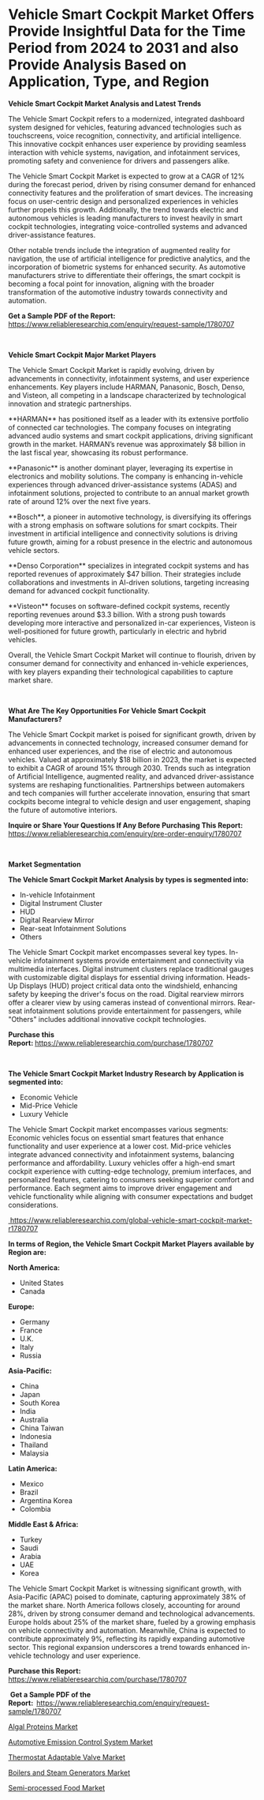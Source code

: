 <p><h1>Vehicle Smart Cockpit Market Offers Provide Insightful Data for the Time Period from 2024 to 2031 and also Provide Analysis Based on Application, Type, and Region</h1></p><p><strong>Vehicle Smart Cockpit Market Analysis and Latest Trends</strong></p>
<p><p>The Vehicle Smart Cockpit refers to a modernized, integrated dashboard system designed for vehicles, featuring advanced technologies such as touchscreens, voice recognition, connectivity, and artificial intelligence. This innovative cockpit enhances user experience by providing seamless interaction with vehicle systems, navigation, and infotainment services, promoting safety and convenience for drivers and passengers alike.</p><p>The Vehicle Smart Cockpit Market is expected to grow at a CAGR of 12% during the forecast period, driven by rising consumer demand for enhanced connectivity features and the proliferation of smart devices. The increasing focus on user-centric design and personalized experiences in vehicles further propels this growth. Additionally, the trend towards electric and autonomous vehicles is leading manufacturers to invest heavily in smart cockpit technologies, integrating voice-controlled systems and advanced driver-assistance features.</p><p>Other notable trends include the integration of augmented reality for navigation, the use of artificial intelligence for predictive analytics, and the incorporation of biometric systems for enhanced security. As automotive manufacturers strive to differentiate their offerings, the smart cockpit is becoming a focal point for innovation, aligning with the broader transformation of the automotive industry towards connectivity and automation.</p></p>
<p><strong>Get a Sample PDF of the Report:&nbsp;</strong> <a href="https://www.reliableresearchiq.com/enquiry/request-sample/1780707?utm_campaign=1088&utm_medium=2&utm_source=Github&utm_content=ia&utm_term=09102024&utm_id=vehicle-smart-cockpit">https://www.reliableresearchiq.com/enquiry/request-sample/1780707</a></p>
<p>&nbsp;</p>
<p><strong>Vehicle Smart Cockpit Major Market Players</strong></p>
<p><p>The Vehicle Smart Cockpit Market is rapidly evolving, driven by advancements in connectivity, infotainment systems, and user experience enhancements. Key players include HARMAN, Panasonic, Bosch, Denso, and Visteon, all competing in a landscape characterized by technological innovation and strategic partnerships.</p><p>**HARMAN** has positioned itself as a leader with its extensive portfolio of connected car technologies. The company focuses on integrating advanced audio systems and smart cockpit applications, driving significant growth in the market. HARMAN’s revenue was approximately $8 billion in the last fiscal year, showcasing its robust performance.</p><p>**Panasonic** is another dominant player, leveraging its expertise in electronics and mobility solutions. The company is enhancing in-vehicle experiences through advanced driver-assistance systems (ADAS) and infotainment solutions, projected to contribute to an annual market growth rate of around 12% over the next five years.</p><p>**Bosch**, a pioneer in automotive technology, is diversifying its offerings with a strong emphasis on software solutions for smart cockpits. Their investment in artificial intelligence and connectivity solutions is driving future growth, aiming for a robust presence in the electric and autonomous vehicle sectors.</p><p>**Denso Corporation** specializes in integrated cockpit systems and has reported revenues of approximately $47 billion. Their strategies include collaborations and investments in AI-driven solutions, targeting increasing demand for advanced cockpit functionality.</p><p>**Visteon** focuses on software-defined cockpit systems, recently reporting revenues around $3.3 billion. With a strong push towards developing more interactive and personalized in-car experiences, Visteon is well-positioned for future growth, particularly in electric and hybrid vehicles.</p><p>Overall, the Vehicle Smart Cockpit Market will continue to flourish, driven by consumer demand for connectivity and enhanced in-vehicle experiences, with key players expanding their technological capabilities to capture market share.</p></p>
<p>&nbsp;</p>
<p><strong>What Are The Key Opportunities For Vehicle Smart Cockpit Manufacturers?</strong></p>
<p><p>The Vehicle Smart Cockpit market is poised for significant growth, driven by advancements in connected technology, increased consumer demand for enhanced user experiences, and the rise of electric and autonomous vehicles. Valued at approximately $18 billion in 2023, the market is expected to exhibit a CAGR of around 15% through 2030. Trends such as integration of Artificial Intelligence, augmented reality, and advanced driver-assistance systems are reshaping functionalities. Partnerships between automakers and tech companies will further accelerate innovation, ensuring that smart cockpits become integral to vehicle design and user engagement, shaping the future of automotive interiors.</p></p>
<p><strong>Inquire or Share Your Questions If Any Before Purchasing This Report:</strong> <a href="https://www.reliableresearchiq.com/enquiry/pre-order-enquiry/1780707?utm_campaign=1088&utm_medium=2&utm_source=Github&utm_content=ia&utm_term=09102024&utm_id=vehicle-smart-cockpit">https://www.reliableresearchiq.com/enquiry/pre-order-enquiry/1780707</a></p>
<p>&nbsp;</p>
<p><strong>Market Segmentation</strong></p>
<p><strong>The Vehicle Smart Cockpit Market Analysis by types is segmented into:</strong></p>
<p><ul><li>In-vehicle Infotainment</li><li>Digital Instrument Cluster</li><li>HUD</li><li>Digital Rearview Mirror</li><li>Rear-seat Infotainment Solutions</li><li>Others</li></ul></p>
<p><p>The Vehicle Smart Cockpit market encompasses several key types. In-vehicle infotainment systems provide entertainment and connectivity via multimedia interfaces. Digital instrument clusters replace traditional gauges with customizable digital displays for essential driving information. Heads-Up Displays (HUD) project critical data onto the windshield, enhancing safety by keeping the driver's focus on the road. Digital rearview mirrors offer a clearer view by using cameras instead of conventional mirrors. Rear-seat infotainment solutions provide entertainment for passengers, while "Others" includes additional innovative cockpit technologies.</p></p>
<p><strong>Purchase this Report:&nbsp;</strong><a href="https://www.reliableresearchiq.com/purchase/1780707?utm_campaign=1088&utm_medium=2&utm_source=Github&utm_content=ia&utm_term=09102024&utm_id=vehicle-smart-cockpit">https://www.reliableresearchiq.com/purchase/1780707</a></p>
<p>&nbsp;</p>
<p><strong>The Vehicle Smart Cockpit Market Industry Research by Application is segmented into:</strong></p>
<p><ul><li>Economic Vehicle</li><li>Mid-Price Vehicle</li><li>Luxury Vehicle</li></ul></p>
<p><p>The Vehicle Smart Cockpit market encompasses various segments: Economic vehicles focus on essential smart features that enhance functionality and user experience at a lower cost. Mid-price vehicles integrate advanced connectivity and infotainment systems, balancing performance and affordability. Luxury vehicles offer a high-end smart cockpit experience with cutting-edge technology, premium interfaces, and personalized features, catering to consumers seeking superior comfort and performance. Each segment aims to improve driver engagement and vehicle functionality while aligning with consumer expectations and budget considerations.</p></p>
<p><a href="https://www.reliableresearchiq.com/global-vehicle-smart-cockpit-market-r1780707?utm_campaign=1088&utm_medium=2&utm_source=Github&utm_content=ia&utm_term=09102024&utm_id=vehicle-smart-cockpit">&nbsp;https://www.reliableresearchiq.com/global-vehicle-smart-cockpit-market-r1780707</a></p>
<p><strong>In terms of Region, the Vehicle Smart Cockpit Market Players available by Region are:</strong></p>
<p>
    <p> <strong> North America: </strong>
        <ul>
            <li>United States</li>
            <li>Canada</li>
        </ul>
        </p> 
    <p> <strong> Europe: </strong>
        <ul>
            <li>Germany</li>
            <li>France</li>
            <li>U.K.</li>
            <li>Italy</li>
            <li>Russia</li>
        </ul>
        </p> 
    <p> <strong> Asia-Pacific: </strong>
        <ul>
            <li>China</li>
            <li>Japan</li>
            <li>South Korea</li>
            <li>India</li>
            <li>Australia</li>
            <li>China Taiwan</li>
            <li>Indonesia</li>
            <li>Thailand</li>
            <li>Malaysia</li>
        </ul>
        </p> 
    <p> <strong> Latin America: </strong>
        <ul>
            <li>Mexico</li>
            <li>Brazil</li>
            <li>Argentina Korea</li>
            <li>Colombia</li>
        </ul>
        </p> 
    <p> <strong> Middle East & Africa: </strong>
        <ul>
            <li>Turkey</li>
            <li>Saudi</li>
            <li>Arabia</li>
            <li>UAE</li>
            <li>Korea</li>
        </ul>
    </p>
    </p>
<p><p>The Vehicle Smart Cockpit Market is witnessing significant growth, with Asia-Pacific (APAC) poised to dominate, capturing approximately 38% of the market share. North America follows closely, accounting for around 28%, driven by strong consumer demand and technological advancements. Europe holds about 25% of the market share, fueled by a growing emphasis on vehicle connectivity and automation. Meanwhile, China is expected to contribute approximately 9%, reflecting its rapidly expanding automotive sector. This regional expansion underscores a trend towards enhanced in-vehicle technology and user experience.</p></p>
<p><strong>Purchase this Report: </strong><a href="https://www.reliableresearchiq.com/purchase/1780707?utm_campaign=1088&utm_medium=2&utm_source=Github&utm_content=ia&utm_term=09102024&utm_id=vehicle-smart-cockpit">https://www.reliableresearchiq.com/purchase/1780707</a></p>
<p>&nbsp;<strong>Get a Sample PDF of the Report:&nbsp;&nbsp;</strong><a href="https://www.reliableresearchiq.com/enquiry/request-sample/1780707?utm_campaign=1088&utm_medium=2&utm_source=Github&utm_content=ia&utm_term=09102024&utm_id=vehicle-smart-cockpit">https://www.reliableresearchiq.com/enquiry/request-sample/1780707</a></p>
<p><strong></strong></p>
<p><p><a href="https://issuu.com/reportprime-2/docs/algal-proteins-market-size-2030.ppt_bb23d562acbc0d?utm_campaign=1088&utm_medium=2&utm_source=Github&utm_content=ia&utm_term=09102024&utm_id=vehicle-smart-cockpit">Algal Proteins Market</a></p><p><a href="https://www.linkedin.com/pulse/global-automotive-emission-control-system-market-size-trends-rf0ze?utm_campaign=1088&utm_medium=2&utm_source=Github&utm_content=ia&utm_term=09102024&utm_id=vehicle-smart-cockpit">Automotive Emission Control System Market</a></p><p><a href="https://github.com/hobinogaldacor/Market-Research-Report-List-1/blob/main/thermostat-adaptable-valve-market.md?utm_campaign=1088&utm_medium=2&utm_source=Github&utm_content=ia&utm_term=09102024&utm_id=vehicle-smart-cockpit">Thermostat Adaptable Valve Market</a></p><p><a href="https://www.linkedin.com/pulse/boilers-steam-generators-sector-surge-129-growth-roadmap-sgq3f?utm_campaign=1088&utm_medium=2&utm_source=Github&utm_content=ia&utm_term=09102024&utm_id=vehicle-smart-cockpit">Boilers and Steam Generators Market</a></p><p><a href="https://github.com/plachalbcadetq/Market-Research-Report-List-1/blob/main/semi-processed-food-market.md?utm_campaign=1088&utm_medium=2&utm_source=Github&utm_content=ia&utm_term=09102024&utm_id=vehicle-smart-cockpit">Semi-processed Food Market</a></p></p>